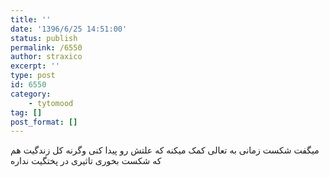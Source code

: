 ```yaml
---
title: ''
date: '1396/6/25 14:51:00'
status: publish
permalink: /6550
author: straxico
excerpt: ''
type: post
id: 6550
category:
    - tytomood
tag: []
post_format: []
---
```

میگفت شکست زمانی به تعالی کمک میکنه که علتش رو پیدا کنی وگرنه کل زندگیت هم که شکست بخوری تاثیری در پختگیت نداره